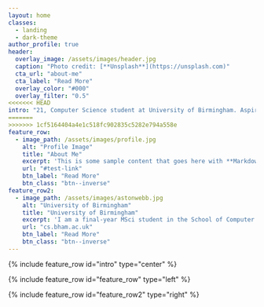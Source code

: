 ```yaml
---
layout: home
classes:
  - landing
  - dark-theme
author_profile: true
header:
  overlay_image: /assets/images/header.jpg
  caption: "Photo credit: [**Unsplash**](https://unsplash.com)"
  cta_url: "about-me"
  cta_label: "Read More"
  overlay_color: "#000"
  overlay_filter: "0.5"
<<<<<<< HEAD
intro: "21, Computer Science student at University of Birmingham. Aspiring Developer, formerly UBCU Prayer Secretary (2016-17)"
=======
>>>>>>> 1cf5164404a4e1c518fc902835c5282e794a558e
feature_row:
  - image_path: /assets/images/profile.jpg
    alt: "Profile Image"
    title: "About Me"
    excerpt: 'This is some sample content that goes here with **Markdown** formatting. Left aligned with `type="left"`'
    url: "#test-link"
    btn_label: "Read More"
    btn_class: "btn--inverse"
feature_row2:
  - image_path: /assets/images/astonwebb.jpg
    alt: "University of Birmingham"
    title: "University of Birmingham"
    excerpt: 'I am a final-year MSci student in the School of Computer Science.'
    url: "cs.bham.ac.uk"
    btn_label: "Read More"
    btn_class: "btn--inverse"
---
```

{% include feature_row id="intro" type="center" %}

{% include feature_row id="feature_row" type="left" %}

{% include feature_row id="feature_row2" type="right" %}
